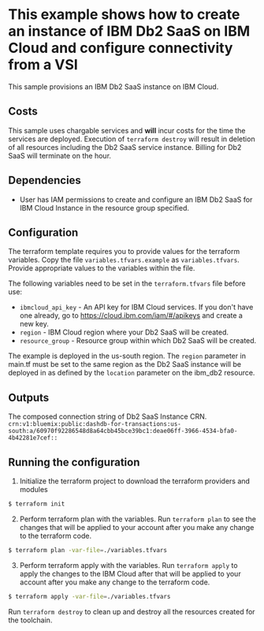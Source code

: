 # This example shows how to create an instance of IBM Db2 SaaS on IBM Cloud and configure connectivity from a VSI

This sample provisions an IBM Db2 SaaS instance on IBM Cloud. 

## Costs

This sample uses chargable services and **will** incur costs for the time the services are deployed. Execution of `terraform destroy` will result in deletion of all resources including the Db2 SaaS service instance. Billing for Db2 SaaS will terminate on the hour. 


## Dependencies

- User has IAM permissions to create and configure an IBM Db2 SaaS for IBM Cloud Instance in the resource group specified.

## Configuration 

The terraform template requires you to provide values for the terraform variables. 
Copy the file `variables.tfvars.example` as `variables.tfvars`. Provide appropriate values to the variables within the file. 

The following variables need to be set in the `terraform.tfvars` file before use:

* `ibmcloud_api_key` - An API key for IBM Cloud services. If you don't have one already, go to https://cloud.ibm.com/iam/#/apikeys and create a new key.
* `region` - IBM Cloud region where your Db2 SaaS will be created.
* `resource_group` - Resource group within which Db2 SaaS will be created.


The example is deployed in the us-south region. The `region` parameter in main.tf must be set to the same region as the Db2 SaaS instance will be deployed in as defined by the `location` parameter on the ibm_db2 resource. 

## Outputs 

The composed connection string of Db2 SaaS Instance CRN. `crn:v1:bluemix:public:dashdb-for-transactions:us-south:a/60970f92286548d8a64cbb45bce39bc1:deae06ff-3966-4534-bfa0-4b42281e7cef::`


## Running the configuration 
1. Initialize the terraform project to download the terraform providers and modules
```bash
$ terraform init
```
2. Perform terraform plan with the variables. Run `terraform plan` to see the changes that will be applied to your account after you make any change to the terraform code. 
```bash
$ terraform plan -var-file=./variables.tfvars
```

3. Perform terraform apply with the variables. Run `terraform apply` to apply the changes to the IBM Cloud after that will be applied to your account after you make any change to the terraform code. 

```bash
$ terraform apply -var-file=./variables.tfvars
```

Run `terraform destroy` to clean up and destroy all the resources created for the toolchain.
